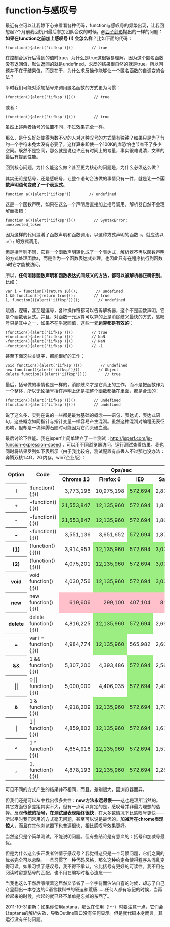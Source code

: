 # function与感叹号

最近有空可以让我静下心来看看各种代码，function与感叹号的频繁出现，让我回想起2个月前我回杭州最后参加团队会议的时候，[@西子剑影](http://weibo.com/exqy)抛出的一样的问题：**如果在function之前加上感叹号 (!) 会怎么样**？比如下面的代码：
```
!function(){alert('iifksp')}()        // true
```
在控制台运行后得到的值时true，为什么是true这很容易理解，因为这个匿名函数没有返回值，默认返回的就是undefined，求反的结果很自然的就是true。所以问题并不在于结果值，而是在于，为什么求反操作能够让一个匿名函数的自调变的合法？

平时我们可能对添加括号来调用匿名函数的方式更为习惯：
```
(function(){alert('iifksp')})()        // true
```
或者：
```
(function(){alert('iifksp')}())        // true
```
虽然上述两者括号的位置不同，不过效果完全一样。

那么，是什么好处使得为数不少的人对这种叹号的方式情有独钟？如果只是为了节约一个字符未免太没有必要了，这样算来即使一个100K的库恐怕也节省不了多少空间。既然不是空间，那么就是说也许还有时间上的考量，事实很难说清，文章的最后有提到性能。

回到核心问题，为什么能这么做？甚至更为核心的问题是，为什么必须这么做？

其实无论是括号，还是感叹号，让整个语句合法做的事情只有一件，就是**让一个函数声明语句变成了一个表达式**。
```
function a(){alert('iifksp')}        // undefined
```
这是一个函数声明，如果在这么一个声明后直接加上括号调用，解析器自然不会理解而报错：
```
function a(){alert('iifksp')}()        // SyntaxError: unexpected_token
```
因为这样的代码混淆了函数声明和函数调用，以这种方式声明的函数 `a`，就应该以 `a();` 的方式调用。

但是括号则不同，它将一个函数声明转化成了一个表达式，解析器不再以函数声明的方式处理函数a，而是作为一个函数表达式处理，也因此只有在程序执行到函数a时它才能被访问。

所以，**任何消除函数声明和函数表达式间歧义的方法，都可以被解析器正确识别**。比如：
```
var i = function(){return 10}();        // undefined
1 && function(){return true}();        // true
1, function(){alert('iifksp')}();        // undefined
```
赋值，逻辑，甚至是逗号，各种操作符都可以告诉解析器，这个不是函数声明，它是个函数表达式。并且，对函数一元运算可以算的上是消除歧义最快的方式，感叹号只是其中之一，如果不在乎返回值，这些**一元运算都是有效的**：
```
!function(){alert('iifksp')}()        // true
+function(){alert('iifksp')}()        // NaN
-function(){alert('iifksp')}()        // NaN
~function(){alert('iifksp')}()        // -1
```
甚至下面这些关键字，都能很好的工作：
```
void function(){alert('iifksp')}()        // undefined
new function(){alert('iifksp')}()        // Object
delete function(){alert('iifksp')}()        // true
```
最后，括号做的事情也是一样的，消除歧义才是它真正的工作，而不是把函数作为一个整体，所以无论括号括在声明上还是把整个函数都括在里面，都是合法的：
```
(function(){alert('iifksp')})()        // undefined
(function(){alert('iifksp')}())        // undefined
```
说了这么多，实则在说的一些都是最为基础的概念——语句，表达式，表达式语句，这些概念如同指针与指针变量一样容易产生混淆。虽然这种混淆对编程无表征影响，但却是一块绊脚石随时可能因为它而头破血流。

最后讨论下性能。我在jsperf上简单建立了一个测试：http://jsperf.com/js-funcion-expression-speed ，可以用不同浏览器访问，运行测试查看结果。我也同时将结果罗列如下表所示（由于我比较穷，测试配置有点丢人不过那也没办法：奔腾双核1.4G，2G内存，win7企业版）：
<table>
	<tr>
		<th rowspan="2">Option</th>
		<th rowspan="2">Code</th>
		<th colspan="4">Ops/sec</th>
	</tr>
	<tr>
		<th>Chrome 13</th>
		<th>Firefox 6</th>
		<th>IE9</th>
		<th>Safari 5</th>
	</tr>
	<tr>
		<th>!</th>
		<td>!function(){;}()</td>
		<td style="text-align:right;">3,773,196</td>
		<td style="text-align:right;">10,975,198</td>
		<td style="text-align:right;background:#9cee82;">572,694</td>
		<td style="text-align:right;">2,810,197</td>
	</tr>
	<tr>
		<th>+</th>
		<td>+function(){;}()</td>
		<td style="text-align:right;background:#9cee82;">21,553,847</td>
		<td style="text-align:right;background:#9cee82;">12,135,960</td>
		<td style="text-align:right;background:#9cee82;">572,694</td>
		<td style="text-align:right;">1,812,238</td>
	</tr>
	<tr>
		<th>-</th>
		<td>-function(){;}()</td>
		<td style="text-align:right;background:#9cee82;">21,553,847</td>
		<td style="text-align:right;background:#9cee82;">12,135,960</td>
		<td style="text-align:right;background:#9cee82;">572,694</td>
		<td style="text-align:right;">1,864,155</td>
	</tr>
	<tr>
		<th>~</th>
		<td>~function(){;}()</td>
		<td style="text-align:right;">3,551,136</td>
		<td style="text-align:right;">3,651,652</td>
		<td style="text-align:right;background:#9cee82;">572,694</td>
		<td style="text-align:right;">1,876,002</td>
	</tr>
	<tr>
		<th>(1)</th>
		<td>(function(){;})()</td>
		<td style="text-align:right;">3,914,953</td>
		<td style="text-align:right;background:#9cee82;">12,135,960</td>
		<td style="text-align:right;background:#9cee82;">572,694</td>
		<td style="text-align:right;background:#9cee82;">3,025,608</td>
	</tr>
	<tr>
		<th>(2)</th>
		<td>(function(){;}())</td>
		<td style="text-align:right;">4,075,201</td>
		<td style="text-align:right;background:#9cee82;">12,135,960</td>
		<td style="text-align:right;background:#9cee82;">572,694</td>
		<td style="text-align:right;background:#9cee82;">3,025,608</td>
	</tr>
	<tr>
		<th>void</th>
		<td>void function(){;}()</td>
		<td style="text-align:right;">4,030,756</td>
		<td style="text-align:right;background:#9cee82;">12,135,960</td>
		<td style="text-align:right;background:#9cee82;">572,694</td>
		<td style="text-align:right;background:#9cee82;">3,025,608</td>
	</tr>
	<tr>
		<th>new</th>
		<td>new function(){;}()</td>
		<td style="text-align:right;background:#ffc0cb;">619,606</td>
		<td style="text-align:right;background:#ffc0cb;">299,100</td>
		<td style="text-align:right;background:#ffc0cb;">407,104</td>
		<td style="text-align:right;background:#ffc0cb;">816,903</td>
	</tr>
	<tr>
		<th>delete</th>
		<td>delete function(){;}()</td>
		<td style="text-align:right;">4,816,225</td>
		<td style="text-align:right;background:#9cee82;">12,135,960</td>
		<td style="text-align:right;background:#9cee82;">572,694</td>
		<td style="text-align:right;">2,693,524</td>
	</tr>
	<tr>
		<th>=</th>
		<td>var i = function(){;}()</td>
		<td style="text-align:right;">4,984,774</td>
		<td style="text-align:right;background:#9cee82;">12,135,960</td>
		<td style="text-align:right;">565,982</td>
		<td style="text-align:right;">2,602,630</td>
	</tr>
	<tr>
		<th>&amp;&amp;</th>
		<td>1 &amp;&amp; function(){;}()</td>
		<td style="text-align:right;">5,307,200</td>
		<td style="text-align:right;">4,393,486</td>
		<td style="text-align:right;background:#9cee82;">572,694</td>
		<td style="text-align:right;">2,565,645</td>
	</tr>
	<tr>
		<th>||</th>
		<td>0 || function(){;}()</td>
		<td style="text-align:right;">5,000,000</td>
		<td style="text-align:right;">4,406,035</td>
		<td style="text-align:right;background:#9cee82;">572,694</td>
		<td style="text-align:right;">2,490,128</td>
	</tr>
	<tr>
		<th>&amp;</th>
		<td>1 &amp; function(){;}()</td>
		<td style="text-align:right;">4,918,209</td>
		<td style="text-align:right;background:#9cee82;">12,135,960</td>
		<td style="text-align:right;background:#9cee82;">572,694</td>
		<td style="text-align:right;">1,705,551</td>
	</tr>
	<tr>
		<th>|</th>
		<td>1 | function(){;}()</td>
		<td style="text-align:right;">4,859,802</td>
		<td style="text-align:right;background:#9cee82;">12,135,960</td>
		<td style="text-align:right;background:#9cee82;">572,694</td>
		<td style="text-align:right;">1,612,372</td>
	</tr>
	<tr>
		<th>^</th>
		<td>1 ^ function(){;}()</td>
		<td style="text-align:right;">4,654,916</td>
		<td style="text-align:right;background:#9cee82;">12,135,960</td>
		<td style="text-align:right;background:#9cee82;">572,694</td>
		<td style="text-align:right;">1,579,778</td>
	</tr>
	<tr>
		<th>,</th>
		<td>1, function(){;}()</td>
		<td style="text-align:right;">4,878,193</td>
		<td style="text-align:right;background:#9cee82;">12,135,960</td>
		<td style="text-align:right;background:#9cee82;">572,694</td>
		<td style="text-align:right;">2,281,186</td>
	</tr>
</table>

可见不同的方式产生的结果并不相同，而且，差别很大，因浏览器而异。

但我们还是可以从中找出很多共性：**new方法永远最慢**——这也是理所当然的。其它方面很多差距其实不大，但有一点可以肯定的是，感叹号并非最为理想的选择。反观**传统的括号，在测试里表现始终很快**，在大多数情况下比感叹号更快——所以平时我们常用的方式毫无问题，甚至可以说是最优的。**加减号在chrome表现惊人**，而且在其他浏览器下也普遍很快，相比感叹号效果更好。

当然这只是个简单测试，不能说明问题。但有些结论是有意义的：括号和加减号最优。

但是为什么这么多开发者钟情于感叹号？我觉得这只是一个习惯问题，它们之间的优劣完全可以忽略。一旦习惯了一种代码风格，那么这种约定会使得程序从混乱变得可读。如果习惯了感叹号，我不得不承认，它比括号有更好的可读性。我不用在阅读时留意括号的匹配，也不用在编写时粗心遗忘——

当我也这么干然后嚷嚷着这居然又节省了一个字符而沾沾自喜的时候，却忘了自己仓皇翻出一本卷边的C语言教科书的窘迫和荒唐......任何人都有忘记的时候，当再捡起来的时候，捡起的就已经不单单是忘掉的东西了。

2011-10-31更新：如果你使用aptana，那么在使用（!+-）时要注意一点，它们会让aptana的解析失效，导致Outline窗口没有任何显示。但是就代码本身而言，其运行没有任何问题。